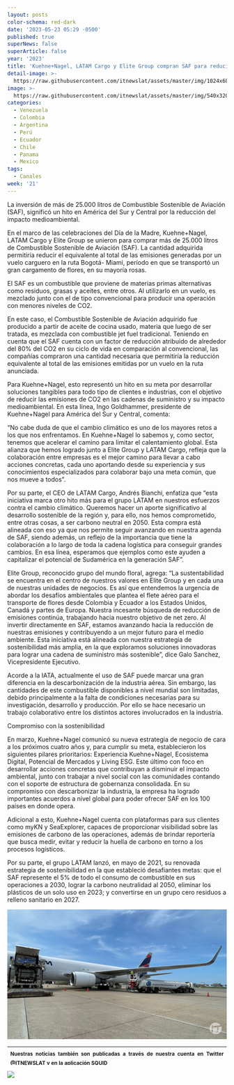 ```yaml
---
layout: posts
color-schema: red-dark
date: '2023-05-23 05:29 -0500'
published: true
superNews: false
superArticle: false
year: '2023'
title: 'Kuehne+Nagel, LATAM Cargo y Elite Group compran SAF para reducir emisiones'
detail-image: >-
  https://raw.githubusercontent.com/itnewslat/assets/master/img/1024x680/carga-de-avion-g.jpg
image: >-
  https://raw.githubusercontent.com/itnewslat/assets/master/img/540x320/carga-de-avion-p.jpg
categories:
  - Venezuela
  - Colombia
  - Argentina
  - Perú
  - Ecuador
  - Chile
  - Panama
  - Mexico
tags:
  - Canales
week: '21'
---
```

La inversión de más de 25.000 litros de Combustible Sostenible de Aviación (SAF), significó un hito en América del Sur y Central por la reducción del impacto medioambiental.

En el marco de las celebraciones del Día de la Madre, Kuehne+Nagel, LATAM Cargo y Elite Group se unieron para comprar más de 25.000 litros de Combustible Sostenible de Aviación (SAF). La cantidad adquirida permitiría reducir el equivalente al total de las emisiones generadas por un vuelo carguero en la ruta Bogotá- Miami, período en que se transportó un gran cargamento de flores, en su mayoría rosas.
 
El SAF es un combustible que proviene de materias primas alternativas como residuos, grasas y aceites, entre otros. Al utilizarlo en un vuelo, es mezclado junto con el de tipo convencional para producir una operación con menores niveles de CO2. 
 
En este caso, el Combustible Sostenible de Aviación adquirido fue producido a partir de aceite de cocina usado, materia que luego de ser tratada, es mezclada con combustible jet fuel tradicional. Teniendo en cuenta que el SAF cuenta con un factor de reducción atribuido de alrededor del 80% del CO2 en su ciclo de vida en comparación al convencional, las compañías compraron una cantidad necesaria que permitiría la reducción equivalente al total de las emisiones emitidas por un vuelo en la ruta anunciada.
 
Para Kuehne+Nagel, esto representó un hito en su meta por desarrollar soluciones tangibles para todo tipo de clientes e industrias, con el objetivo de reducir las emisiones de CO2 en las cadenas de suministro y su impacto medioambiental. En esta línea, Ingo Goldhammer, presidente de Kuehne+Nagel para América del Sur y Central, comenta:
 
“No cabe duda de que el cambio climático es uno de los mayores retos a los que nos enfrentamos. En Kuehne+Nagel lo sabemos y, como sector, tenemos que acelerar el camino para limitar el calentamiento global. Esta alianza que hemos logrado junto a Elite Group y LATAM Cargo, refleja que la colaboración entre empresas es el mejor camino para llevar a cabo acciones concretas, cada uno aportando desde su experiencia y sus conocimientos especializados para colaborar bajo una meta común, que nos mueve a todos”.
 
Por su parte, el CEO de LATAM Cargo, Andrés Bianchi, enfatiza que “esta iniciativa marca otro hito más para el grupo LATAM en nuestros esfuerzos contra el cambio climático. Queremos hacer un aporte significativo al desarrollo sostenible de la región y, para ello, nos hemos comprometido, entre otras cosas, a ser carbono neutral en 2050. Esta compra está alineada con eso ya que nos permite seguir avanzando en nuestra agenda de SAF, siendo además, un reflejo de la importancia que tiene la colaboración a lo largo de toda la cadena logística para conseguir grandes cambios. En esa línea, esperamos que ejemplos como este ayuden a capitalizar el potencial de Sudamérica en la generación SAF”.
 
Elite Group, reconocido grupo del mundo floral, agrega: “La sustentabilidad se encuentra en el centro de nuestros valores en Elite Group y en cada una de nuestras unidades de negocios. Es así que entendemos la urgencia de abordar los desafíos ambientales que plantea el flete aéreo para el transporte de flores desde Colombia y Ecuador a los Estados Unidos, Canadá y partes de Europa. Nuestra incesante búsqueda de reducción de emisiones continúa, trabajando hacia nuestro objetivo de net zero. Al invertir directamente en SAF, estamos avanzando hacia la reducción de nuestras emisiones y contribuyendo a un mejor futuro para el medio ambiente. Esta iniciativa está alineada con nuestra estrategia de sostenibilidad más amplia, en la que exploramos soluciones innovadoras para lograr una cadena de suministro más sostenible”, dice Galo Sanchez, Vicepresidente Ejecutivo.
 
Acorde a la IATA, actualmente el uso de SAF puede marcar una gran diferencia en la descarbonización de la industria aérea. Sin embargo, las cantidades de este combustible disponibles a nivel mundial son limitadas, debido principalmente a la falta de condiciones necesarias para su investigación, desarrollo y producción. Por ello se hace necesario un trabajo colaborativo entre los distintos actores involucrados en la industria.
 
Compromiso con la sostenibilidad
 
En marzo, Kuehne+Nagel comunicó su nueva estrategia de negocio de cara a los próximos cuatro años y, para cumplir su meta, establecieron los siguientes pilares prioritarios: Experiencia Kuehne+Nagel, Ecosistema Digital, Potencial de Mercados y Living ESG. Este último con foco en desarrollar acciones concretas que contribuyan a disminuir el impacto ambiental, junto con trabajar a nivel social con las comunidades contando con el soporte de estructura de gobernanza consolidada. En su compromiso con descarbonizar la industria, la empresa ha logrado importantes acuerdos a nivel global para poder ofrecer SAF en los 100 países en donde opera.
 
Adicional a esto, Kuehne+Nagel cuenta con plataformas para sus clientes como myKN y SeaExplorer, capaces de proporcionar visibilidad sobre las emisiones de carbono de las operaciones, además de brindar reportería que busca medir, evitar y reducir la huella de carbono en torno a los procesos logísticos.
 
Por su parte, el grupo LATAM lanzó, en mayo de 2021, su renovada estrategia de sostenibilidad en la que estableció desafiantes metas: que el SAF represente el 5% de todo el consumo de combustible en sus operaciones a 2030, lograr la carbono neutralidad al 2050, eliminar los plásticos de un solo uso en 2023; y convertirse en un grupo cero residuos a relleno sanitario en 2027.

![](https://raw.githubusercontent.com/itnewslat/assets/master/img/540x320/carga-de-avion-p.jpg)

<table style="height: 42px;" width="569">
<tbody>
<tr>
<td style="text-align: justify;"><sub><strong>Nuestras noticias también son publicadas a través de nuestra cuenta en Twitter <a href="https://twitter.com/itnewslat?lang=es">@ITNEWSLAT</a> y en la aplicación <a href="https://squidapp.co/en/">SQUID</a></strong></sub></td>
</tr>
</tbody>
</table>
<img src="https://tracker.metricool.com/c3po.jpg?hash=56f88a41e39ab42c063cc51676587a04"/>